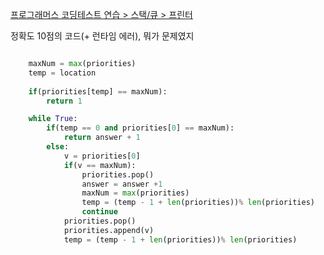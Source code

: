 [프로그래머스 코딩테스트 연습 > 스택/큐 > 프린터](https://programmers.co.kr/learn/courses/30/lessons/42587?language=python3)

정확도 10점의 코드(+ 런타임 에러), 뭐가 문제였지 

```py

    maxNum = max(priorities)
    temp = location
    
    if(priorities[temp] == maxNum):
        return 1

    while True:
        if(temp == 0 and priorities[0] == maxNum):
            return answer + 1
        else:
            v = priorities[0]
            if(v == maxNum):
                priorities.pop()
                answer = answer +1
                maxNum = max(priorities)
                temp = (temp - 1 + len(priorities))% len(priorities)
                continue
            priorities.pop()
            priorities.append(v)
            temp = (temp - 1 + len(priorities))% len(priorities)

```
